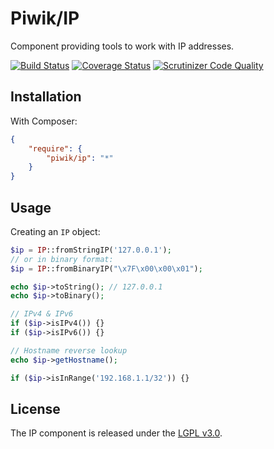 # Piwik/IP

Component providing tools to work with IP addresses.

[![Build Status](https://travis-ci.org/piwik/component-decompress.svg?branch=master)](https://travis-ci.org/piwik/component-decompress)
[![Coverage Status](https://coveralls.io/repos/piwik/component-decompress/badge.png?branch=master)](https://coveralls.io/r/piwik/component-decompress?branch=master)
[![Scrutinizer Code Quality](https://scrutinizer-ci.com/g/piwik/component-decompress/badges/quality-score.png?b=master)](https://scrutinizer-ci.com/g/piwik/component-decompress/?branch=master)

## Installation

With Composer:

```json
{
    "require": {
        "piwik/ip": "*"
    }
}
```

## Usage

Creating an `IP` object:

```php
$ip = IP::fromStringIP('127.0.0.1');
// or in binary format:
$ip = IP::fromBinaryIP("\x7F\x00\x00\x01");

echo $ip->toString(); // 127.0.0.1
echo $ip->toBinary();

// IPv4 & IPv6
if ($ip->isIPv4()) {}
if ($ip->isIPv6()) {}

// Hostname reverse lookup
echo $ip->getHostname();

if ($ip->isInRange('192.168.1.1/32')) {}
```

## License

The IP component is released under the [LGPL v3.0](http://choosealicense.com/licenses/lgpl-3.0/).
